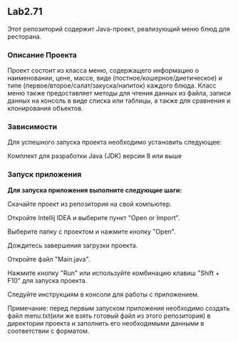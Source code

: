 ## Lab2.71
Этот репозиторий содержит Java-проект, реализующий меню блюд для ресторана.

### Описание Проекта
Проект состоит из класса меню, содержащего информацию о наименовании, цене, массе, виде (постное/кошерное/диетическое) и типе (первое/второе/салат/закуска/напиток) каждого блюда. Класс меню также предоставляет методы для чтения данных из файла, записи данных на консоль в виде списка или таблицы, а также для сравнения и клонирования объектов.

### Зависимости
Для успешного запуска проекта необходимо установить следующее:

Комплект для разработки Java (JDK) версии 8 или выше

### Запуск приложения
<b>Для запуска приложения выполните следующие шаги:</b>

Скачайте проект из репозитория на свой компьютер.

Откройте Intellij IDEA и выберите пункт "Open or Import".

Выберите папку с проектом и нажмите кнопку "Open".

Дождитесь завершения загрузки проекта.

Откройте файл "Main.java".

Нажмите кнопку "Run" или используйте комбинацию клавиш "Shift + F10" для запуска проекта.

Следуйте инструкциям в консоли для работы с приложением.

Примечание: перед первым запуском приложения необходимо создать файл menu.txt(или же взять готовый файл из этого репозитория) в директории проекта и заполнить его необходимыми данными в соответствии с форматом. 
